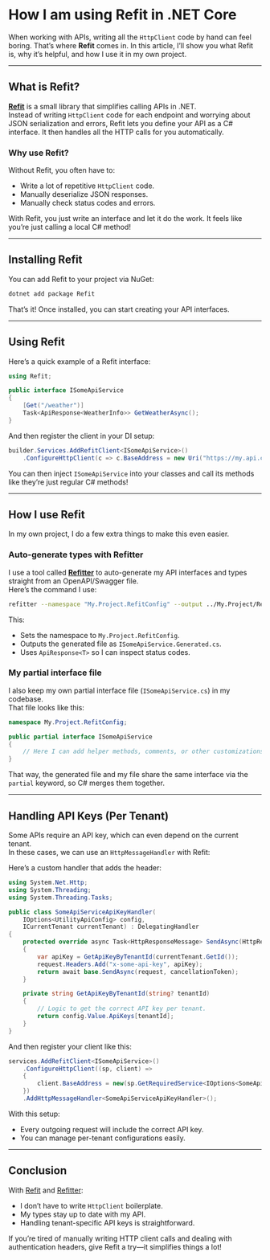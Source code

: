 # How I am using Refit in .NET Core

When working with APIs, writing all the `HttpClient` code by hand can feel boring. That’s where **Refit** comes in. In this article, I’ll show you what Refit is, why it’s helpful, and how I use it in my own project.

---

## What is Refit?

**[Refit](https://github.com/reactiveui/refit)** is a small library that simplifies calling APIs in .NET.  
Instead of writing `HttpClient` code for each endpoint and worrying about JSON serialization and errors, Refit lets you define your API as a C# interface. It then handles all the HTTP calls for you automatically.

### Why use Refit?  
Without Refit, you often have to:
- Write a lot of repetitive `HttpClient` code.
- Manually deserialize JSON responses.
- Manually check status codes and errors.

With Refit, you just write an interface and let it do the work. It feels like you’re just calling a local C# method!

---

## Installing Refit

You can add Refit to your project via NuGet:

```bash
dotnet add package Refit
```

That’s it! Once installed, you can start creating your API interfaces.

---

## Using Refit

Here’s a quick example of a Refit interface:

```csharp
using Refit;

public interface ISomeApiService
{
    [Get("/weather")]
    Task<ApiResponse<WeatherInfo>> GetWeatherAsync();
}
```

And then register the client in your DI setup:

```csharp
builder.Services.AddRefitClient<ISomeApiService>()
    .ConfigureHttpClient(c => c.BaseAddress = new Uri("https://my.api.com"));
```

You can then inject `ISomeApiService` into your classes and call its methods like they’re just regular C# methods!

---

## How I use Refit

In my own project, I do a few extra things to make this even easier.

### Auto-generate types with Refitter

I use a tool called **[Refitter](https://github.com/christianhelle/refitter)** to auto-generate my API interfaces and types straight from an OpenAPI/Swagger file.  
Here’s the command I use:

```bash
refitter --namespace "My.Project.RefitConfig" --output ../My.Project/RefitConfig/ISomeApiService.Generated.cs --use-api-response
```

This:
- Sets the namespace to `My.Project.RefitConfig`.
- Outputs the generated file as `ISomeApiService.Generated.cs`.
- Uses `ApiResponse<T>` so I can inspect status codes.

### My partial interface file

I also keep my own partial interface file (`ISomeApiService.cs`) in my codebase.  
That file looks like this:

```csharp
namespace My.Project.RefitConfig;

public partial interface ISomeApiService
{
    // Here I can add helper methods, comments, or other customizations.
}
```

That way, the generated file and my file share the same interface via the `partial` keyword, so C# merges them together.

---

## Handling API Keys (Per Tenant)

Some APIs require an API key, which can even depend on the current tenant.  
In these cases, we can use an `HttpMessageHandler` with Refit:

Here’s a custom handler that adds the header:

```csharp
using System.Net.Http;
using System.Threading;
using System.Threading.Tasks;

public class SomeApiServiceApiKeyHandler(
    IOptions<UtilityApiConfig> config,
    ICurrentTenant currentTenant) : DelegatingHandler
{
    protected override async Task<HttpResponseMessage> SendAsync(HttpRequestMessage request, CancellationToken cancellationToken)
    {
        var apiKey = GetApiKeyByTenantId(currentTenant.GetId());
        request.Headers.Add("x-some-api-key", apiKey);       
        return await base.SendAsync(request, cancellationToken);
    }

    private string GetApiKeyByTenantId(string? tenantId)
    {
        // Logic to get the correct API key per tenant.
        return config.Value.ApiKeys[tenantId];
    }
}
```

And then register your client like this:

```csharp
services.AddRefitClient<ISomeApiService>()
    .ConfigureHttpClient((sp, client) =>
    {
        client.BaseAddress = new(sp.GetRequiredService<IOptions<SomeApiConfig>>().Value.Url);
    })
    .AddHttpMessageHandler<SomeApiServiceApiKeyHandler>();
```

With this setup:
- Every outgoing request will include the correct API key.
- You can manage per-tenant configurations easily.

---

## Conclusion

With [Refit](https://github.com/reactiveui/refit) and [Refitter](https://github.com/christianhelle/refitter):
- I don’t have to write `HttpClient` boilerplate.
- My types stay up to date with my API.
- Handling tenant-specific API keys is straightforward.

If you’re tired of manually writing HTTP client calls and dealing with authentication headers, give Refit a try—it simplifies things a lot!
